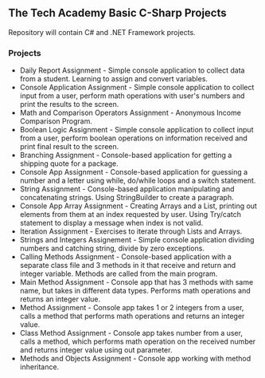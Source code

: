 ## The Tech Academy Basic C-Sharp Projects
 
Repository will contain C# and .NET Framework projects.

### Projects
* Daily Report Assignment - Simple console application to collect data from a student. Learning to assign and convert variables.
* Console Application Assignment - Simple console application to collect input from a user, perform math operations with user's numbers and print the results to the screen.
* Math and Comparison Operators Assignment - Anonymous Income Comparison Program.
* Boolean Logic Assignment - Simple console application to collect input from a user, perform boolean operations on information received and print final result to the screen.
* Branching Assignment - Console-based application for getting a shipping quote for a package.
* Console App Assignment - Console-based application for guessing a number and a letter using while, do/while loops and a switch statement.
* String Assignment - Console-based application manipulating and concatenating strings. Using StringBuilder to create a paragraph.
* Console App Array Assignment - Creating Arrays and a List, printing out elements from them at an index requested by user. Using Try/catch statement to display a message when index is not valid.
* Iteration Assignment - Exercises to iterate through Lists and Arrays.
* Strings and Integers Assignement - Simple console application dividing numbers and catching string, divide by zero exceptions.
* Calling Methods Assignment - Console-based application with a separate class file and 3 methods in it that receive and return and integer variable. Methods are called from the main program.
* Main Method Assignment - Console app that has 3 methods with same name, but takes in different data types. Performs math operations and returns an integer value.
* Method Assignment - Console app takes 1 or 2 integers from a user, calls a method that performs math operations and returns an integer value.
* Class Method Assignment - Console app takes  number from a user, calls a method, which performs math operation on the received number and returns integer value using out parameter.
* Methods and Objects Assignment - Console app working with method inheritance.
